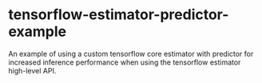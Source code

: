 # tensorflow-estimator-predictor-example
An example of using a custom tensorflow core estimator with predictor for increased inference performance when using the tensorflow estimator high-level API.
